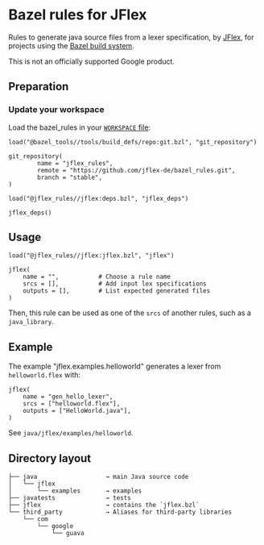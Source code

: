 # Bazel rules for JFlex

Rules to generate java source files from a lexer specification, by [JFlex][gh-jflex],
for projects using the [Bazel build system][bazel].

This is not an officially supported Google product.

## Preparation
### Update your workspace

Load the bazel_rules in your [`WORKSPACE` file][be_workspace]:

    load("@bazel_tools//tools/build_defs/repo:git.bzl", "git_repository")

    git_repository(
            name = "jflex_rules",
            remote = "https://github.com/jflex-de/bazel_rules.git",
            branch = "stable",
    )

    load("@jflex_rules//jflex:deps.bzl", "jflex_deps")

    jflex_deps()


## Usage

    load("@jflex_rules//jflex:jflex.bzl", "jflex")

    jflex(
        name = "",           # Choose a rule name
        srcs = [],           # Add input lex specifications
        outputs = [],        # List expected generated files
    )

Then, this rule can be used as one of the `srcs` of another rules, such as a `java_library`.

## Example

The example "jflex.examples.helloworld" generates a lexer from `helloworld.flex` with:

    jflex(
        name = "gen_hello_lexer",
        srcs = ["helloworld.flex"],
        outputs = ["HelloWorld.java"],
    )

See `java/jflex/examples/helloworld`.

## Directory layout

```
├── java                   → main Java source code
│   └── jflex
│       └── examples       → examples
├── javatests              → tests
├── jflex                  → contains the `jflex.bzl`
└── third_party            → Aliases for third-party libraries
    └── com
        └── google
            └── guava
```


[bazel]: http://bazel.build/
[gh-jflex]: https://github.com/jflex-de/jflex
[be_maven_jar]: https://docs.bazel.build/versions/master/be/workspace.html#maven_jar
[be_workspace]: https://docs.bazel.build/versions/master/tutorial/java.html#set-up-the-workspace 
